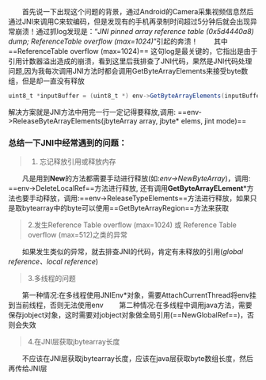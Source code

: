 　　首先说一下出现这个问题的背景，通过Android的Camera采集视频信息然后通过JNI来调用C来软编码，但是发现有的手机再录制时间超过5分钟后就会出现异常崩溃！通过抓log发现是：“*JNI pinned array reference table (0x5d4440a8) dump; ReferenceTable overflow (max=1024)*”引起的奔溃！
  　　其中 ==ReferenceTable overflow (max=1024)== 这句log是最关键的，它指出是由于引用计数器溢出造成的崩溃，看到这里后我排查了JNI代码，果然是JNI代码处理问题,因为我每次调用JNI方法时都会调用GetByteArrayElements来接受byte数组，但是却一直没有释放
~~~ java
uint8_t *inputBuffer = (uint8_t *) env->GetByteArrayElements(inputBuffer_, 0);
~~~    
解决方案就是JNI方法中用完一行一定记得要释放,调用: ==env->ReleaseByteArrayElements(jbyteArray array, jbyte* elems,
        jint mode)==
### 总结一下JNI中经常遇到的问题：
> 1. 忘记释放引用或释放内存         

　　凡是用到**New**的方法都需要手动进行释放(如:*env->NewByteArray*)，调用: ==env->DeleteLocalRef==方法进行释放,
还有调用**GetByteArrayELement***方法也要手动释放，调用:==env->ReleaseTypeElements==方法进行释放，如果只是取bytearray中的byte可以使用==GetByteArrayRegion==方法来获取  
> 2.发生Reference Table overflow (max=1024) 或 Reference Table overflow (max=512)之类的异常

　　如果发生类似的异常，就去排查JNI的代码，肯定有未释放的引用(*global reference、local reference*)
>3.多线程的问题
 
 　　第一种情况:在多线程使用JNIEnv*对象，需要AttachCurrentThread将env挂到当前线程，否则无法使用env
  　　第二种情况:在多线程中调用java方法，需要保存jobject对象，这时需要对jobject对象做全局引用(==NewGlobalRef==)，否则会失效
>4.在JNI层获取jbytearray长度

 　　不应该在JNI层获取jbytearray长度，应该在java层获取byte数组长度，然后再传给JNI层
